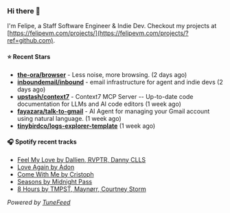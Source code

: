 ### Hi there 👋

I'm Felipe, a Staff Software Engineer & Indie Dev. Checkout my projects at [https://felipevm.com/projects/](https://felipevm.com/projects/?ref=github.com).

#### ⭐ Recent Stars
- **[the-ora/browser](https://github.com/the-ora/browser)** - Less noise, more browsing. (2 days ago)
- **[inboundemail/inbound](https://github.com/inboundemail/inbound)** - email infrastructure for agent and indie devs (2 days ago)
- **[upstash/context7](https://github.com/upstash/context7)** - Context7 MCP Server -- Up-to-date code documentation for LLMs and AI code editors (1 week ago)
- **[fayazara/talk-to-gmail](https://github.com/fayazara/talk-to-gmail)** - AI Agent for managing your Gmail account using natural language. (1 week ago)
- **[tinybirdco/logs-explorer-template](https://github.com/tinybirdco/logs-explorer-template)** (1 week ago)

#### 🎧 Spotify recent tracks
- [Feel My Love by Dallien, RVPTR, Danny CLLS](https://open.spotify.com/track/1tCkqQOudnKEQKEd6ibiQN)
- [Love Again by Adon](https://open.spotify.com/track/3iIIpJ7vXqAwNktHtWkzO7)
- [Come With Me by Cristoph](https://open.spotify.com/track/5D4gE215hZj1wQUOMCx1wK)
- [Seasons by Midnight Pass](https://open.spotify.com/track/5eygcNJwt9KymobPkilh2a)
- [8 Hours by TMPST, Maynørr, Courtney Storm](https://open.spotify.com/track/47VyUnvICGolR4gx1NnPuS)

_Powered by [TuneFeed](https://tunefeed.app?ref=github.com)_
